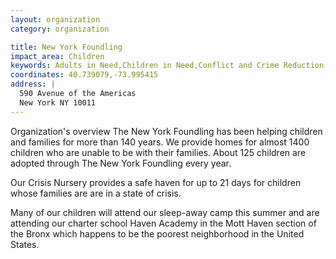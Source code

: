 ```yaml
---
layout: organization
category: organization

title: New York Foundling
impact_area: Children
keywords: Adults in Need,Children in Need,Conflict and Crime Reduction,The Disabled,Education,Families in Need,Health and Wellness,Understanding and Diversity,Women in Need
coordinates: 40.739079,-73.995415
address: |
  590 Avenue of the Americas
  New York NY 10011
---
```

Organization's overview
The New York Foundling has been helping children and families for more than 140 years. We provide homes for almost 1400 children who are unable to be with their families. About 125 children are adopted through The New York Foundling every year.

 
Our Crisis Nursery provides a safe haven for up to 21 days for children whose families are are in a state of crisis. 
 
Many of our children will attend our sleep-away camp this summer and are attending our charter school Haven Academy in the Mott Haven section of the Bronx which happens to be the poorest neighborhood in the United States.